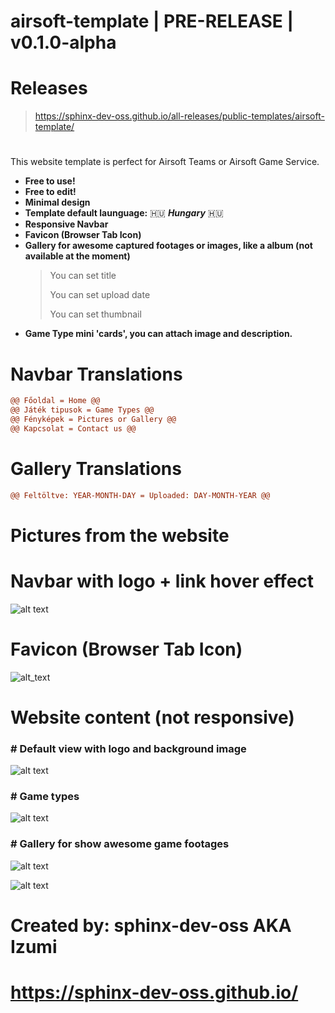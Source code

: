 # airsoft-template | PRE-RELEASE | v0.1.0-alpha

# Releases
> https://sphinx-dev-oss.github.io/all-releases/public-templates/airsoft-template/

# 
This website template is perfect for Airsoft Teams or Airsoft Game Service.

- **Free to use!**
- **Free to edit!**
- **Minimal design**
- **Template default launguage:** 🇭🇺 ***Hungary*** 🇭🇺
- **Responsive Navbar**
- **Favicon (Browser Tab Icon)**
- **Gallery for awesome captured footages or images, like a album (not available at the moment)**
  > You can set title
  > 
  > You can set upload date
  > 
  > You can set thumbnail
- **Game Type mini 'cards', you can attach image and description.**

# Navbar Translations
```diff
@@ Főoldal = Home @@ 
@@ Játék tipusok = Game Types @@
@@ Fényképek = Pictures or Gallery @@
@@ Kapcsolat = Contact us @@
```

# Gallery Translations
```diff
@@ Feltöltve: YEAR-MONTH-DAY = Uploaded: DAY-MONTH-YEAR @@
```

# Pictures from the website

# Navbar with logo + link hover effect
![alt text](https://i.imgur.com/oEy03rQ.png)

# Favicon (Browser Tab Icon)
![alt_text](https://i.imgur.com/buUgBFN.png)

# Website content (not responsive)

### # Default view with logo and background image

![alt text](https://i.imgur.com/DuDjnr6.png)

### # Game types

![alt text](https://i.imgur.com/ZFZ2E5M.png)

### # Gallery for show awesome game footages

![alt text](https://i.imgur.com/2kHh7OA.png)

![alt text](https://i.imgur.com/EMGiw8I.png)

# Created by: sphinx-dev-oss AKA Izumi
# https://sphinx-dev-oss.github.io/
